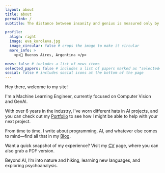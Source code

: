 ```yaml
---
layout: about
title: about
permalink: /
subtitle: The distance between insanity and genius is measured only by success (c)

profile:
  align: right
  image: eva_koroleva.jpg
  image_circular: false # crops the image to make it circular
  more_info: >
    <p>📍 Buenos Aires, Argentina </p>

news: false # includes a list of news items
selected_papers: false # includes a list of papers marked as "selected={true}"
social: false # includes social icons at the bottom of the page
---
```


Hey there, welcome to my site!

I'm a Machine Learning Engineer, currently focused on Computer Vision and GenAI.

With over 6 years in the industry, I've worn different hats in AI projects, and you can check out my [Portfolio](https://xmarva.github.io/projects/) to see how I might be able to help with your next project.

From time to time, I write about programming, AI, and whatever else comes to mind—find all that in my [Blog](https://xmarva.github.io/blog/).

Want a quick snapshot of my experience? Visit my [CV](https://xmarva.github.io/cv/) page, where you can also grab a PDF version.

Beyond AI, I’m into nature and hiking, learning new languages, and exploring psychoanalysis.
